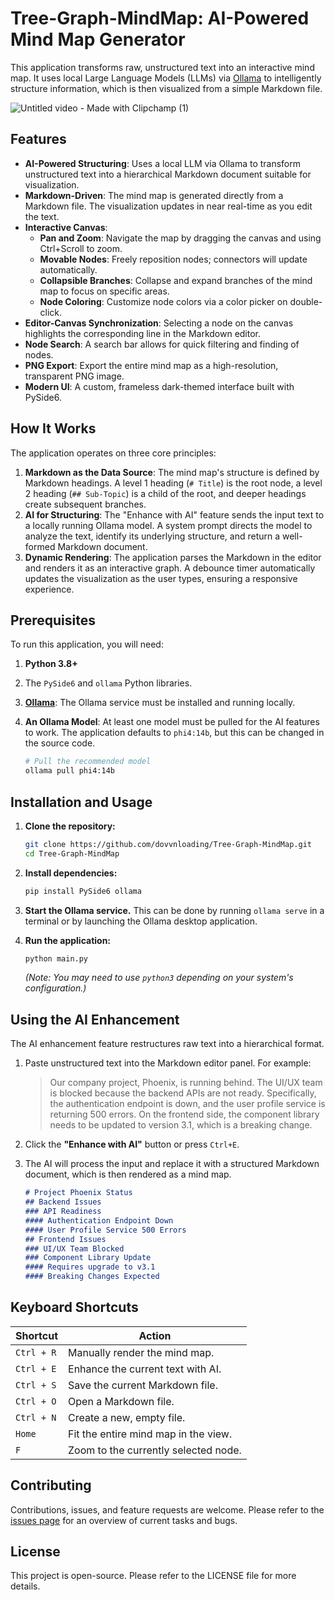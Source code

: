 # Tree-Graph-MindMap: AI-Powered Mind Map Generator

This application transforms raw, unstructured text into an interactive mind map. It uses local Large Language Models (LLMs) via [Ollama](https://ollama.com/) to intelligently structure information, which is then visualized from a simple Markdown file.

![Untitled video - Made with Clipchamp (1)](https://github.com/user-attachments/assets/17718da0-b5ef-4b2c-a0f6-99d7eb9b5cff)


## Features

-   **AI-Powered Structuring**: Uses a local LLM via Ollama to transform unstructured text into a hierarchical Markdown document suitable for visualization.
-   **Markdown-Driven**: The mind map is generated directly from a Markdown file. The visualization updates in near real-time as you edit the text.
-   **Interactive Canvas**:
    -   **Pan and Zoom**: Navigate the map by dragging the canvas and using Ctrl+Scroll to zoom.
    -   **Movable Nodes**: Freely reposition nodes; connectors will update automatically.
    -   **Collapsible Branches**: Collapse and expand branches of the mind map to focus on specific areas.
    -   **Node Coloring**: Customize node colors via a color picker on double-click.
-   **Editor-Canvas Synchronization**: Selecting a node on the canvas highlights the corresponding line in the Markdown editor.
-   **Node Search**: A search bar allows for quick filtering and finding of nodes.
-   **PNG Export**: Export the entire mind map as a high-resolution, transparent PNG image.
-   **Modern UI**: A custom, frameless dark-themed interface built with PySide6.

## How It Works

The application operates on three core principles:

1.  **Markdown as the Data Source**: The mind map's structure is defined by Markdown headings. A level 1 heading (`# Title`) is the root node, a level 2 heading (`## Sub-Topic`) is a child of the root, and deeper headings create subsequent branches.
2.  **AI for Structuring**: The "Enhance with AI" feature sends the input text to a locally running Ollama model. A system prompt directs the model to analyze the text, identify its underlying structure, and return a well-formed Markdown document.
3.  **Dynamic Rendering**: The application parses the Markdown in the editor and renders it as an interactive graph. A debounce timer automatically updates the visualization as the user types, ensuring a responsive experience.

## Prerequisites

To run this application, you will need:

1.  **Python 3.8+**
2.  The `PySide6` and `ollama` Python libraries.
3.  **[Ollama](https://ollama.com/)**: The Ollama service must be installed and running locally.
4.  **An Ollama Model**: At least one model must be pulled for the AI features to work. The application defaults to `phi4:14b`, but this can be changed in the source code.

    ```bash
    # Pull the recommended model
    ollama pull phi4:14b
    ```

## Installation and Usage

1.  **Clone the repository:**
    ```bash
    git clone https://github.com/dovvnloading/Tree-Graph-MindMap.git
    cd Tree-Graph-MindMap
    ```

2.  **Install dependencies:**
    ```bash
    pip install PySide6 ollama
    ```

3.  **Start the Ollama service.** This can be done by running `ollama serve` in a terminal or by launching the Ollama desktop application.

4.  **Run the application:**
    ```bash
    python main.py
    ```
    *(Note: You may need to use `python3` depending on your system's configuration.)*

## Using the AI Enhancement

The AI enhancement feature restructures raw text into a hierarchical format.

1.  Paste unstructured text into the Markdown editor panel. For example:

    > Our company project, Phoenix, is running behind. The UI/UX team is blocked because the backend APIs are not ready. Specifically, the authentication endpoint is down, and the user profile service is returning 500 errors. On the frontend side, the component library needs to be updated to version 3.1, which is a breaking change.

2.  Click the **"Enhance with AI"** button or press `Ctrl+E`.

3.  The AI will process the input and replace it with a structured Markdown document, which is then rendered as a mind map.

    ```markdown
    # Project Phoenix Status
    ## Backend Issues
    ### API Readiness
    #### Authentication Endpoint Down
    #### User Profile Service 500 Errors
    ## Frontend Issues
    ### UI/UX Team Blocked
    ### Component Library Update
    #### Requires upgrade to v3.1
    #### Breaking Changes Expected
    ```

## Keyboard Shortcuts

| Shortcut      | Action                               |
| ------------- | ------------------------------------ |
| `Ctrl + R`    | Manually render the mind map.        |
| `Ctrl + E`    | Enhance the current text with AI.    |
| `Ctrl + S`    | Save the current Markdown file.      |
| `Ctrl + O`    | Open a Markdown file.                |
| `Ctrl + N`    | Create a new, empty file.            |
| `Home`        | Fit the entire mind map in the view. |
| `F`           | Zoom to the currently selected node. |

## Contributing

Contributions, issues, and feature requests are welcome. Please refer to the [issues page](https://github.com/dovvnloading/Tree-Graph-MindMap/issues) for an overview of current tasks and bugs.

## License

This project is open-source. Please refer to the LICENSE file for more details.
